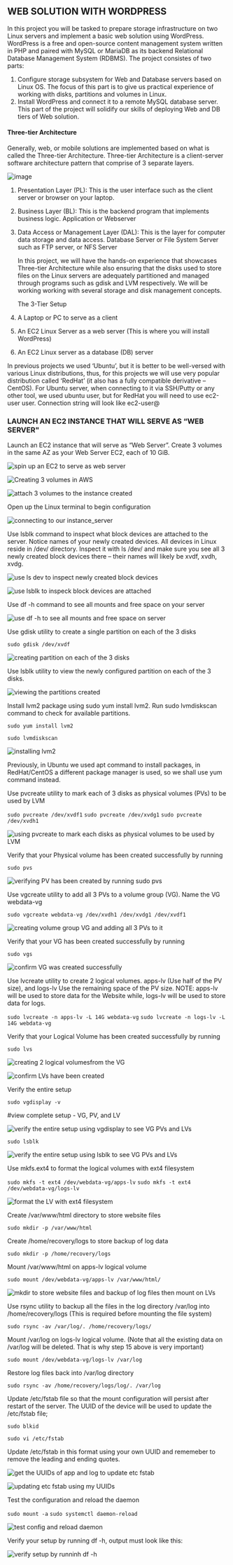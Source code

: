 ## WEB SOLUTION WITH WORDPRESS

In this project you will be tasked to prepare storage infrastructure on two Linux servers and implement a basic web solution using WordPress. WordPress is a free and open-source content management system written in PHP and paired with MySQL or MariaDB as its backend Relational Database Management System (RDBMS).
The project consistes of two parts:
1. Configure storage subsystem for Web and Database servers based on Linux OS. The focus of this part is to give us practical experience of working with disks, partitions and volumes in Linux.
2. Install WordPress and connect it to a remote MySQL database server. This part of the project will solidify our skills of deploying Web and DB tiers of Web solution.

#### Three-tier Architecture
Generally, web, or mobile solutions are implemented based on what is called the Three-tier Architecture. Three-tier Architecture is a client-server software architecture pattern that comprise of 3 separate layers.

![image](https://github.com/Sakirat/Project_Based_Learning/assets/110112922/2962979a-8b48-4bd7-a22a-44a8985331e6)

1. Presentation Layer (PL): This is the user interface such as the client server or browser on your laptop.
2. Business Layer (BL): This is the backend program that implements business logic. Application or Webserver
3. Data Access or Management Layer (DAL): This is the layer for computer data storage and data access. Database Server or File System Server such as FTP server, or NFS Server

   In this project, we will have the hands-on experience that showcases Three-tier Architecture while also ensuring that the disks used to store files on the Linux servers are adequately partitioned and managed through programs such as gdisk and LVM respectively. We will be working working with several storage and disk management concepts.

   The 3-Tier Setup
1. A Laptop or PC to serve as a client
2. An EC2 Linux Server as a web server (This is where you will install WordPress)
3. An EC2 Linux server as a database (DB) server

In previous projects we used ‘Ubuntu’, but it is better to be well-versed with various Linux distributions, thus, for this projects we will use very popular distribution called ‘RedHat’ (it also has a fully compatible derivative – CentOS). For Ubuntu server, when connecting to it via SSH/Putty or any other tool, we used ubuntu user, but for RedHat you will need to use ec2-user user. Connection string will look like ec2-user@<Public-IP>

### LAUNCH AN EC2 INSTANCE THAT WILL SERVE AS “WEB SERVER"

Launch an EC2 instance that will serve as “Web Server”. Create 3 volumes in the same AZ as your Web Server EC2, each of 10 GiB.

![spin up an EC2 to serve as web server](https://github.com/Sakirat/Project_Based_Learning/assets/110112922/446c539e-e61a-431d-8970-43148b1e0434)

![Creating 3 volumes in AWS](https://github.com/Sakirat/Project_Based_Learning/assets/110112922/c5d15ea8-20ef-4e78-92e0-39de68e0d8e4)

![attach 3 volumes to the instance created](https://github.com/Sakirat/Project_Based_Learning/assets/110112922/562ab70e-f9ac-4e19-90c8-6a5d6205868e)

Open up the Linux terminal to begin configuration

![connecting to our instance_server](https://github.com/Sakirat/Project_Based_Learning/assets/110112922/87eb3531-593e-43ce-b947-3f2020f568a0)

Use lsblk command to inspect what block devices are attached to the server. Notice names of your newly created devices. All devices in Linux reside in /dev/ directory. Inspect it with ls /dev/ and make sure you see all 3 newly created block devices there – their names will likely be xvdf, xvdh, xvdg.

![use ls dev to inspect newly created block devices](https://github.com/Sakirat/Project_Based_Learning/assets/110112922/75b2ef8b-c66f-4973-b6f6-167bbaff1988)

![use lsblk to inspeck block devices are attached](https://github.com/Sakirat/Project_Based_Learning/assets/110112922/4f423a2e-f4d7-4e76-a9f8-ceec1779ad6a)

Use df -h command to see all mounts and free space on your server

![use df -h to see all mounts and free space on server](https://github.com/Sakirat/Project_Based_Learning/assets/110112922/4744ab24-4617-4d95-875f-33f2d34a0881)

Use gdisk utility to create a single partition on each of the 3 disks

`sudo gdisk /dev/xvdf`

![creating partition on each of the 3 disks](https://github.com/Sakirat/Project_Based_Learning/assets/110112922/ca7a1696-c6c0-48d2-9bcd-2f4a3c4ae28f)

Use lsblk utility to view the newly configured partition on each of the 3 disks.

![viewing the partitions created](https://github.com/Sakirat/Project_Based_Learning/assets/110112922/86e0414a-6250-4af4-9e2d-5e2726d7dbc5)

Install lvm2 package using sudo yum install lvm2. Run sudo lvmdiskscan command to check for available partitions.

`sudo yum install lvm2`

`sudo lvmdiskscan`

![installing lvm2](https://github.com/Sakirat/Project_Based_Learning/assets/110112922/f6db8491-607f-4d75-b4e3-bf7c0714fdbd)

Previously, in Ubuntu we used apt command to install packages, in RedHat/CentOS a different package manager is used, so we shall use yum command instead.

Use pvcreate utility to mark each of 3 disks as physical volumes (PVs) to be used by LVM

`sudo pvcreate /dev/xvdf1`
`sudo pvcreate /dev/xvdg1`
`sudo pvcreate /dev/xvdh1`

![using pvcreate to mark each disks as physical volumes to be used by LVM](https://github.com/Sakirat/Project_Based_Learning/assets/110112922/d40b311c-d8ef-43c2-a49e-e6b658999f28)

Verify that your Physical volume has been created successfully by running 

`sudo pvs`

![verifying PV has been created by running sudo pvs](https://github.com/Sakirat/Project_Based_Learning/assets/110112922/c65ed9be-fc40-4bee-bde7-031c0de2b8c2)


Use vgcreate utility to add all 3 PVs to a volume group (VG). Name the VG webdata-vg

`sudo vgcreate webdata-vg /dev/xvdh1 /dev/xvdg1 /dev/xvdf1`

![creating volume group VG and adding all 3 PVs to it](https://github.com/Sakirat/Project_Based_Learning/assets/110112922/5f02928f-6c8a-4dbe-9da9-49c0049a6aaa)

Verify that your VG has been created successfully by running 

`sudo vgs`

![confirm VG was created successfully](https://github.com/Sakirat/Project_Based_Learning/assets/110112922/b98a2565-14f8-4c8c-ae20-e8e47ebe1ab2)


Use lvcreate utility to create 2 logical volumes. apps-lv (Use half of the PV size), and logs-lv Use the remaining space of the PV size. NOTE: apps-lv will be used to store data for the Website while, logs-lv will be used to store data for logs.

`sudo lvcreate -n apps-lv -L 14G webdata-vg`
`sudo lvcreate -n logs-lv -L 14G webdata-vg`

Verify that your Logical Volume has been created successfully by running 

`sudo lvs`

![creating 2 logical volumesfrom the VG](https://github.com/Sakirat/Project_Based_Learning/assets/110112922/3e218d3f-29b7-4b4b-8be8-d1ce2a233b30)


![confirm LVs have been created](https://github.com/Sakirat/Project_Based_Learning/assets/110112922/e3de8092-3a7d-417f-9a08-d2f1ccf1f78e)


Verify the entire setup

`sudo vgdisplay -v`

#view complete setup - VG, PV, and LV

![verify the entire setup using vgdisplay to see VG PVs and LVs](https://github.com/Sakirat/Project_Based_Learning/assets/110112922/4dd6d069-6099-48e0-ac16-72d958c086df)

`sudo lsblk`

![verify the entire setup using lsblk to see VG PVs and LVs](https://github.com/Sakirat/Project_Based_Learning/assets/110112922/f2d03828-e1e7-49cb-84e8-3b49ad733fc4)

Use mkfs.ext4 to format the logical volumes with ext4 filesystem

`sudo mkfs -t ext4 /dev/webdata-vg/apps-lv`
`sudo mkfs -t ext4 /dev/webdata-vg/logs-lv`

![format the LV with ext4 filesystem](https://github.com/Sakirat/Project_Based_Learning/assets/110112922/8ffee82f-4d2c-48dc-9304-03e2d417377c)

Create /var/www/html directory to store website files

`sudo mkdir -p /var/www/html`

Create /home/recovery/logs to store backup of log data

`sudo mkdir -p /home/recovery/logs`

Mount /var/www/html on apps-lv logical volume

`sudo mount /dev/webdata-vg/apps-lv /var/www/html/`

![mkdir to store website files and backup of log files then mount on LVs](https://github.com/Sakirat/Project_Based_Learning/assets/110112922/8ae22416-5b63-47e0-890a-320c849bfd0f)


Use rsync utility to backup all the files in the log directory /var/log into /home/recovery/logs (This is required before mounting the file system)

`sudo rsync -av /var/log/. /home/recovery/logs/`

Mount /var/log on logs-lv logical volume. (Note that all the existing data on /var/log will be deleted. That is why step 15 above is very important)

`sudo mount /dev/webdata-vg/logs-lv /var/log`

Restore log files back into /var/log directory

`sudo rsync -av /home/recovery/logs/log/. /var/log`

Update /etc/fstab file so that the mount configuration will persist after restart of the server.
The UUID of the device will be used to update the /etc/fstab file;

`sudo blkid`

`sudo vi /etc/fstab`

Update /etc/fstab in this format using your own UUID and rememeber to remove the leading and ending quotes.

![get the UUIDs of app and log to update etc fstab](https://github.com/Sakirat/Project_Based_Learning/assets/110112922/a5eebfa4-3f73-4ba7-b1c0-d9bbcfe8bf21)

![updating etc fstab using my UUIDs](https://github.com/Sakirat/Project_Based_Learning/assets/110112922/3f162060-93f2-4011-82c9-b88f155cc51e)


Test the configuration and reload the daemon

`sudo mount -a`
`sudo systemctl daemon-reload`

![test config and reload daemon](https://github.com/Sakirat/Project_Based_Learning/assets/110112922/9d16b441-f39d-470e-8708-b7fa8ec6eed6)


Verify your setup by running df -h, output must look like this:

![verify setup by runninh df -h](https://github.com/Sakirat/Project_Based_Learning/assets/110112922/fa8f1692-f9d8-43ae-a958-8556f877fcfa)
